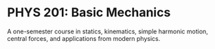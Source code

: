 # PHYS 201: Basic Mechanics

A one-semester course in statics, kinematics, simple harmonic motion, central forces, and applications from modern physics.